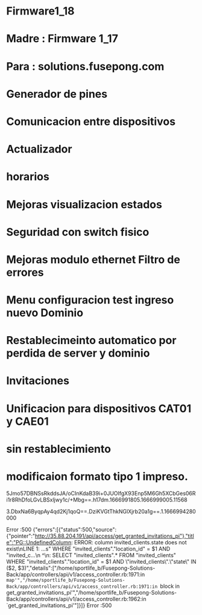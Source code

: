 # Firmware1_18
# Madre : Firmware 1_17
# Para  : solutions.fusepong.com
#
# Generador de pines
# Comunicacion entre dispositivos
# Actualizador
# horarios
# Mejoras visualizacion estados
# Seguridad con switch fisico
# Mejoras modulo ethernet Filtro de errores
# Menu configuracion test ingreso nuevo Dominio
# Restablecimeinto automatico por perdida de server y dominio
# Invitaciones
# Unificacion para dispositivos CAT01 y CAE01
# sin restablecimiento
# modificaion formato tipo 1 impreso.


5Jmo57DBNSsRkddsJA/oCInKdaB39i+0JUOIfgX93Enp5M6Gh5XCbGes06Ri1r8RhDfoLGvLBSxljwy1c/+Mbg==.h17dm.1666991805.1666999005.11568

3.DbxNa6ByqpAy4qd2Kj1qoQ==.DziKVGtThkNGlXjrb20a1g==.1.1666994280000



Error :500
{"errors":[{"status":500,"source":{"pointer":"http://35.88.204.191/api/access/get_granted_invitations_pi"},"title":"PG::UndefinedColumn: ERROR:  column invited_clients.state does not exist\nLINE 1: ...s\" WHERE \"invited_clients\".\"location_id\" = $1 AND \"invited_c...\n                                                             ^\n: SELECT \"invited_clients\".* FROM \"invited_clients\" WHERE \"invited_clients\".\"location_id\" = $1 AND \"invited_clients\".\"state\" IN ($2, $3)","details":["/home/sportlife_b/Fusepong-Solutions-Back/app/controllers/api/v1/access_controller.rb:1971:in `map'","/home/sportlife_b/Fusepong-Solutions-Back/app/controllers/api/v1/access_controller.rb:1971:in `block in get_granted_invitations_pi'","/home/sportlife_b/Fusepong-Solutions-Back/app/controllers/api/v1/access_controller.rb:1962:in `get_granted_invitations_pi'"]}]}
Error :500